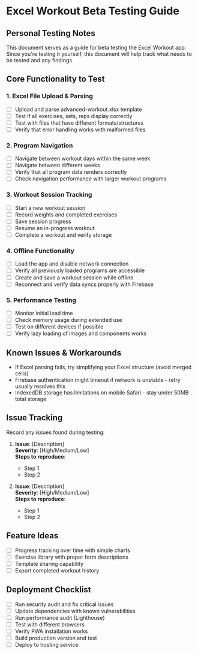 # Excel Workout Beta Testing Guide

## Personal Testing Notes

This document serves as a guide for beta testing the Excel Workout app. Since you're testing it yourself, this document will help track what needs to be tested and any findings.

## Core Functionality to Test

### 1. Excel File Upload & Parsing
- [ ] Upload and parse advanced-workout.xlsx template
- [ ] Test if all exercises, sets, reps display correctly
- [ ] Test with files that have different formats/structures
- [ ] Verify that error handling works with malformed files

### 2. Program Navigation
- [ ] Navigate between workout days within the same week
- [ ] Navigate between different weeks
- [ ] Verify that all program data renders correctly
- [ ] Check navigation performance with larger workout programs

### 3. Workout Session Tracking
- [ ] Start a new workout session
- [ ] Record weights and completed exercises
- [ ] Save session progress
- [ ] Resume an in-progress workout
- [ ] Complete a workout and verify storage

### 4. Offline Functionality
- [ ] Load the app and disable network connection
- [ ] Verify all previously loaded programs are accessible
- [ ] Create and save a workout session while offline
- [ ] Reconnect and verify data syncs properly with Firebase

### 5. Performance Testing
- [ ] Monitor initial load time
- [ ] Check memory usage during extended use
- [ ] Test on different devices if possible
- [ ] Verify lazy loading of images and components works

## Known Issues & Workarounds

- If Excel parsing fails, try simplifying your Excel structure (avoid merged cells)
- Firebase authentication might timeout if network is unstable - retry usually resolves this
- IndexedDB storage has limitations on mobile Safari - stay under 50MB total storage

## Issue Tracking

Record any issues found during testing:

1. **Issue**: [Description]  
   **Severity**: [High/Medium/Low]  
   **Steps to reproduce**:
   - Step 1
   - Step 2
   
2. **Issue**: [Description]  
   **Severity**: [High/Medium/Low]  
   **Steps to reproduce**:
   - Step 1
   - Step 2

## Feature Ideas

- [ ] Progress tracking over time with simple charts
- [ ] Exercise library with proper form descriptions
- [ ] Template sharing capability
- [ ] Export completed workout history 

## Deployment Checklist

- [ ] Run security audit and fix critical issues
- [ ] Update dependencies with known vulnerabilities
- [ ] Run performance audit (Lighthouse)
- [ ] Test with different browsers
- [ ] Verify PWA installation works
- [ ] Build production version and test
- [ ] Deploy to hosting service